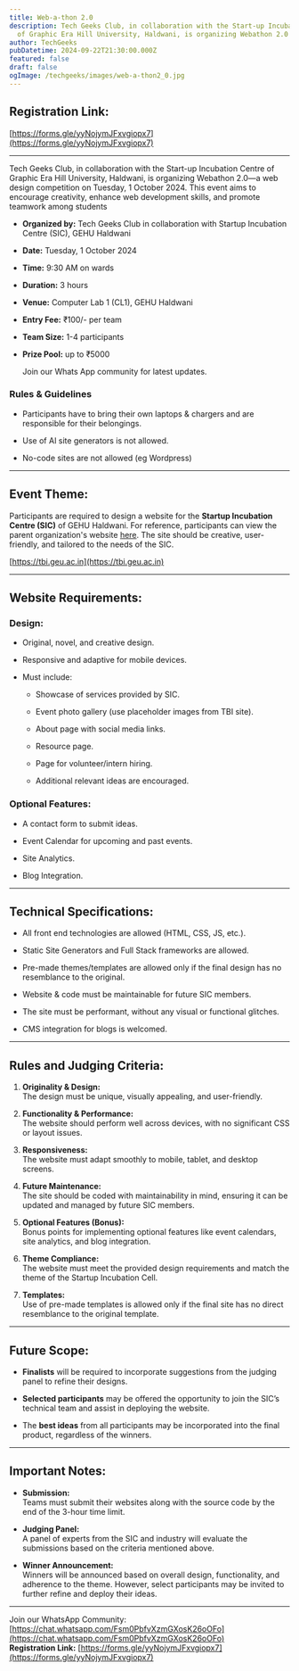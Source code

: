 ```yaml
---
title: Web-a-thon 2.0
description: Tech Geeks Club, in collaboration with the Start-up Incubation Cell
  of Graphic Era Hill University, Haldwani, is organizing Webathon 2.0
author: TechGeeks
pubDatetime: 2024-09-22T21:30:00.000Z
featured: false
draft: false
ogImage: /techgeeks/images/web-a-thon2_0.jpg
---
```

## Registration Link:

[https://forms.gle/yyNojymJFxvgiopx7](https://forms.gle/yyNojymJFxvgiopx7)

* * *

Tech Geeks Club, in collaboration with the Start-up Incubation Centre of Graphic Era Hill University, Haldwani, is organizing Webathon 2.0—a web design competition on Tuesday, 1 October 2024. This event aims to encourage creativity, enhance web development skills, and promote teamwork among students

*   **Organized by:** Tech Geeks Club in collaboration with Startup Incubation Centre (SIC), GEHU Haldwani
    
*   **Date:** Tuesday, 1 October 2024
    
*   **Time:** 9:30 AM on wards
    
*   **Duration:** 3 hours
    
*   **Venue:** Computer Lab 1 (CL1), GEHU Haldwani
    
*   **Entry Fee:** ₹100/- per team
    
*   **Team Size:** 1-4 participants
    
*   **Prize Pool:** up to ₹5000
    
    Join our Whats App community for latest updates.
    

### Rules & Guidelines

*   Participants have to bring their own laptops & chargers and are responsible for their belongings.
    
*   Use of AI site generators is not allowed.
    
*   No-code sites are not allowed (eg Wordpress)
    

* * *

## Event Theme:

Participants are required to design a website for the **Startup Incubation Centre (SIC)** of GEHU Haldwani. For reference, participants can view the parent organization's website [here](https://tbi.geu.ac.in). The site should be creative, user-friendly, and tailored to the needs of the SIC.

[https://tbi.geu.ac.in](https://tbi.geu.ac.in)

* * *

## Website Requirements:

### **Design:**

*   Original, novel, and creative design.
    
*   Responsive and adaptive for mobile devices.
    
*   Must include:
    
    *   Showcase of services provided by SIC.
        
    *   Event photo gallery (use placeholder images from TBI site).
        
    *   About page with social media links.
        
    *   Resource page.
        
    *   Page for volunteer/intern hiring.
        
    *   Additional relevant ideas are encouraged.
        

### **Optional Features:**

*   A contact form to submit ideas.
    
*   Event Calendar for upcoming and past events.
    
*   Site Analytics.
    
*   Blog Integration.
    

* * *

## Technical Specifications:

*   All front end technologies are allowed (HTML, CSS, JS, etc.).
    
*   Static Site Generators and Full Stack frameworks are allowed.
    
*   Pre-made themes/templates are allowed only if the final design has no resemblance to the original.
    
*   Website & code must be maintainable for future SIC members.
    
*   The site must be performant, without any visual or functional glitches.
    
*   CMS integration for blogs is welcomed.
    

* * *

## Rules and Judging Criteria:

1.  **Originality & Design:**  
    The design must be unique, visually appealing, and user-friendly.
    
2.  **Functionality & Performance:**  
    The website should perform well across devices, with no significant CSS or layout issues.
    
3.  **Responsiveness:**  
    The website must adapt smoothly to mobile, tablet, and desktop screens.
    
4.  **Future Maintenance:**  
    The site should be coded with maintainability in mind, ensuring it can be updated and managed by future SIC members.
    
5.  **Optional Features (Bonus):**  
    Bonus points for implementing optional features like event calendars, site analytics, and blog integration.
    
6.  **Theme Compliance:**  
    The website must meet the provided design requirements and match the theme of the Startup Incubation Cell.
    
7.  **Templates:**  
    Use of pre-made templates is allowed only if the final site has no direct resemblance to the original template.
    

* * *

## Future Scope:

*   **Finalists** will be required to incorporate suggestions from the judging panel to refine their designs.
    
*   **Selected participants** may be offered the opportunity to join the SIC’s technical team and assist in deploying the website.
    
*   The **best ideas** from all participants may be incorporated into the final product, regardless of the winners.
    

* * *

## Important Notes:

*   **Submission:**  
    Teams must submit their websites along with the source code by the end of the 3-hour time limit.
    
*   **Judging Panel:**  
    A panel of experts from the SIC and industry will evaluate the submissions based on the criteria mentioned above.
    
*   **Winner Announcement:**  
    Winners will be announced based on overall design, functionality, and adherence to the theme. However, select participants may be invited to further refine and deploy their ideas.
    

* * *

Join our WhatsApp Community: [https://chat.whatsapp.com/Fsm0PbfvXzmGXosK26oOFo](https://chat.whatsapp.com/Fsm0PbfvXzmGXosK26oOFo)  
**Registration Link:** [https://forms.gle/yyNojymJFxvgiopx7](https://forms.gle/yyNojymJFxvgiopx7)